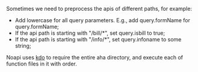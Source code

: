
Sometimes we need to preprocess the apis of different paths, for example:

* Add lowercase for all query parameters. E.g., add query.formName for query.formName;
* If the api path is starting with "/bill/*", set query.isbill to true;
* If the api path is starting with "/info/*", set query.infoname to some string;


Noapi uses [kdo](https://github.com/hiowenluke/kdo) to require the entire aha directory, and execute each of function files in it with order.
